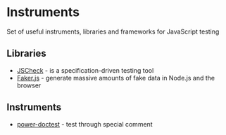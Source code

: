 # Instruments

Set of useful instruments, libraries and frameworks for JavaScript
testing

## Libraries
* [JSCheck](https://github.com/douglascrockford/JSCheck) - is a specification-driven testing tool
* [Faker.js](https://github.com/marak/Faker.js/) - generate massive amounts of fake data in Node.js and the browser


## Instruments
* [power-doctest](https://github.com/azu/power-doctest) - test through special comment
